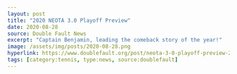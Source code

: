 ```yaml
---
layout: post
title: "2020 NEOTA 3.0 Playoff Preview"
date: 2020-08-28
source: Double Fault News
excerpt: "Captain Benjamin, leading the comeback story of the year!"
image: /assets/img/posts/2020-08-28.png
hyperlink: https://www.doublefault.org/post/neota-3-0-playoff-preview-2020
tags: [category:tennis, type:news, source:doublefault]
---
```

